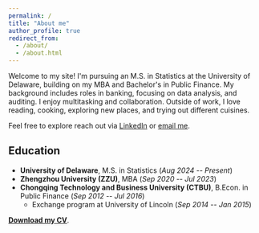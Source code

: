 ```yaml
---
permalink: /
title: "About me"
author_profile: true
redirect_from: 
  - /about/
  - /about.html
---
```



Welcome to my site! I'm pursuing an M.S. in Statistics at the
University of Delaware, building on my MBA and Bachelor's in Public
Finance. My background includes roles in banking, focusing on data
analysis, and auditing. I enjoy multitasking and collaboration.
Outside of work, I love reading, cooking, exploring new places, and
trying out different cuisines.

Feel free to explore reach out via
[LinkedIn](https://www.linkedin.com/in/yifei-sun-0b8b4b1b8/) or [email
me](mailto:yifeisun@udel.edu).


## Education

- **University of Delaware**, M.S. in Statistics (*Aug 2024 -- Present*)
- **Zhengzhou University (ZZU)**, MBA (*Sep 2020 -- Jul 2023*)
- **Chongqing Technology and Business University (CTBU)**, B.Econ. in Public Finance (*Sep 2012 -- Jul 2016*)
  - Exchange program at University of Lincoln (*Sep 2014 -- Jan 2015*)

[**Download my CV**](https://iffy-sun.github.io/files/Yifei_Sun_CV.pdf).

